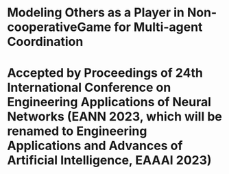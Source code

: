 # Modeling Others as a Player in Non-cooperativeGame for Multi-agent Coordination
# Accepted by Proceedings of 24th International Conference on Engineering Applications of Neural Networks (EANN 2023, which will be renamed to Engineering Applications and Advances of Artificial Intelligence, EAAAI 2023)
